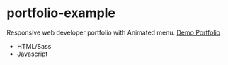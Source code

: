 # portfolio-example
Responsive web developer portfolio with Animated menu.
[Demo Portfolio](https://dorkatzir.github.io/portfolio-example/)

- HTML/Sass
- Javascript
